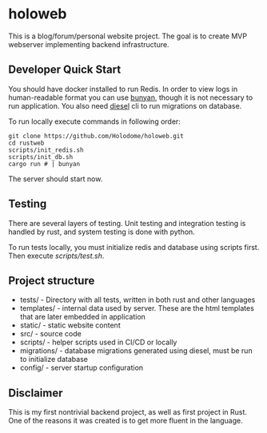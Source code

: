 # holoweb

This is a blog/forum/personal website project. The goal is to create MVP webserver
implementing backend infrastructure.

## Developer Quick Start

You should have docker installed to run Redis.
In order to view logs in human-readable format you can use [bunyan](https://crates.io/crates/bunyan),
though it is not necessary to run application.
You also need [diesel](https://diesel.rs/) cli to run migrations on database.

To run locally execute commands in following order:
```shell
git clone https://github.com/Holodome/holoweb.git
cd rustweb
scripts/init_redis.sh
scripts/init_db.sh
cargo run # | bunyan
```

The server should start now.

## Testing

There are several layers of testing. Unit testing and integration testing is handled
by rust, and system testing is done with python.

To run tests locally, you must initialize redis and database using scripts first.
Then execute *scripts/test.sh*.

## Project structure

* tests/ - Directory with all tests, written in both rust and other languages
* templates/ - internal data used by server. These are the html templates that are later embedded in application
* static/ - static website content
* src/ - source code
* scripts/ - helper scripts used in CI/CD or locally
* migrations/ - database migrations generated using diesel, must be run to initialize database
* config/ - server startup configuration

## Disclaimer

This is my first nontrivial backend project, as well as first project in Rust.
One of the reasons it was created is to get more fluent in the language.
